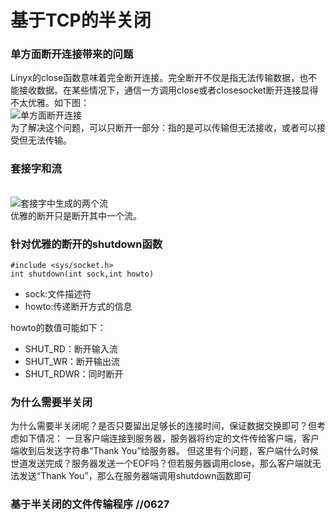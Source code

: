 # 基于TCP的半关闭
### 单方面断开连接带来的问题
Linyx的close函数意味着完全断开连接。完全断开不仅是指无法传输数据，也不能接收数据。在某些情况下，通信一方调用close或者closesocket断开连接显得不太优雅。如下图：
</br>![单方面断开连接](http://)</br>
为了解决这个问题，可以只断开一部分：指的是可以传输但无法接收，或者可以接受但无法传输。
### 套接字和流
</br>![套接字中生成的两个流](http://)</br>
优雅的断开只是断开其中一个流。

### 针对优雅的断开的shutdown函数
```
#include <sys/socket.h>
int shutdown(int sock,int howto)
```
- sock:文件描述符
- howto:传递断开方式的信息

howto的数值可能如下：
- SHUT_RD：断开输入流
- SHUT_WR：断开输出流
- SHUT_RDWR：同时断开

### 为什么需要半关闭
为什么需要半关闭呢？是否只要留出足够长的连接时间，保证数据交换即可？但考虑如下情况：
一旦客户端连接到服务器，服务器将约定的文件传给客户端，客户端收到后发送字符串“Thank You”给服务器。
但这里有个问题，客户端什么时候世道发送完成？服务器发送一个EOF吗？但若服务器调用close，那么客户端就无法发送“Thank You”，那么在服务器端调用shutdown函数即可

### 基于半关闭的文件传输程序 //0627

